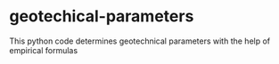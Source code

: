 # geotechical-parameters

This python code determines geotechnical parameters with the help of empirical formulas